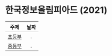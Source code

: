 # 한국정보올림피아드 (2021)
|주제|날짜|
|:---:|:---:|
|[초등부](../21/elementary/README.md)|.|
|[중등부](../21/middle/README.md)|.|